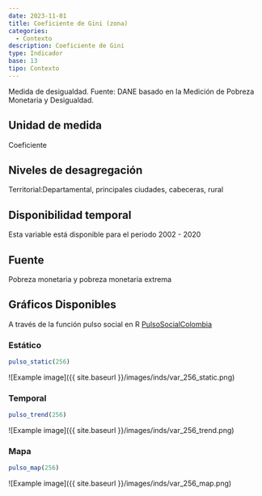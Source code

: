 ```yaml
---
date: 2023-11-01
title: Coeficiente de Gini (zona)
categories:
  - Contexto
description: Coeficiente de Gini
type: Indicador
base: 13
tipo: Contexto
--- 
```


Medida de desigualdad.
Fuente: DANE basado en la Medición de Pobreza Monetaria y Desigualdad.

## Unidad de medida
Coeficiente

## Niveles de desagregación
Territorial:Departamental, principales ciudades, cabeceras, rural

## Disponibilidad temporal
Esta variable está disponible para el periodo 2002 - 2020

## Fuente
Pobreza monetaria y pobreza monetaria extrema

## Gráficos Disponibles

A través de la función pulso social en R [PulsoSocialColombia](https://github.com/pulsosocialcolombia/PulsoSocialColombia)

### Estático

``` R
pulso_static(256)
```

![Example image]({{ site.baseurl }}/images/inds/var_256_static.png)

### Temporal

``` R
pulso_trend(256)
```

![Example image]({{ site.baseurl }}/images/inds/var_256_trend.png)

### Mapa

``` R
pulso_map(256)
```

![Example image]({{ site.baseurl }}/images/inds/var_256_map.png)